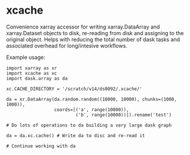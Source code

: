 # xcache
Convenience xarray accessor for writing xarray.DataArray and xarray.Dataset objects to disk, re-reading from disk and assigning to the original object. Helps with reducing the total number of dask tasks and associated overhead for long/intesive workflows.

Example usage:
```
import xarray as xr
import xcache as xc
import dask.array as da

xc.CACHE_DIRECTORY = '/scratch/v14/ds0092/.xcache/'

da = xr.DataArray(da.random.random((10000, 10000), chunks=(1000, 1000)),
                  coords=[('a', range(10000)),
                          ('b', range(10000))]).rename('test')

# Do lots of operations to da building a very large dask graph

da = da.xc.cache() # Write da to disc and re-read it

# Continue working with da
```

